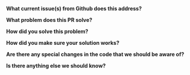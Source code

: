 **What current issue(s) from Github does this address?**

**What problem does this PR solve?**

**How did you solve this problem?**

**How did you make sure your solution works?**

**Are there any special changes in the code that we should be aware of?**

**Is there anything else we should know?**

